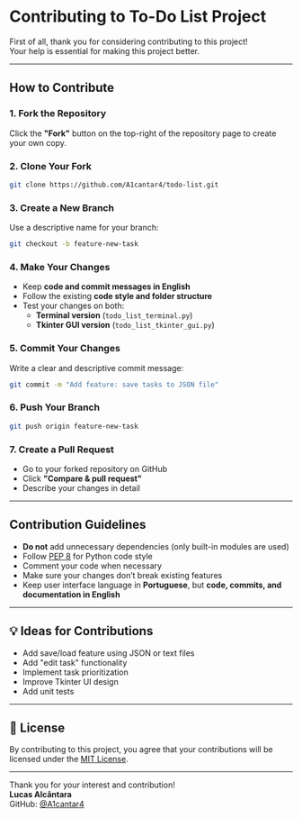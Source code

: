 # Contributing to To-Do List Project

First of all, thank you for considering contributing to this project!  
Your help is essential for making this project better.

---

## How to Contribute

### 1. Fork the Repository
Click the **"Fork"** button on the top-right of the repository page to create your own copy.

### 2. Clone Your Fork
```bash
git clone https://github.com/A1cantar4/todo-list.git
```

### 3. Create a New Branch
Use a descriptive name for your branch:
```bash
git checkout -b feature-new-task
```

### 4. Make Your Changes
- Keep **code and commit messages in English**  
- Follow the existing **code style and folder structure**  
- Test your changes on both:
  - **Terminal version** (`todo_list_terminal.py`)
  - **Tkinter GUI version** (`todo_list_tkinter_gui.py`)

### 5. Commit Your Changes
Write a clear and descriptive commit message:
```bash
git commit -m "Add feature: save tasks to JSON file"
```

### 6. Push Your Branch
```bash
git push origin feature-new-task
```

### 7. Create a Pull Request
- Go to your forked repository on GitHub
- Click **"Compare & pull request"**
- Describe your changes in detail

---

## Contribution Guidelines
- **Do not** add unnecessary dependencies (only built-in modules are used)
- Follow [PEP 8](https://peps.python.org/pep-0008/) for Python code style
- Comment your code when necessary
- Make sure your changes don’t break existing features
- Keep user interface language in **Portuguese**, but **code, commits, and documentation in English**

---

## 💡 Ideas for Contributions
- Add save/load feature using JSON or text files
- Add "edit task" functionality
- Implement task prioritization
- Improve Tkinter UI design
- Add unit tests

---

## 📄 License
By contributing to this project, you agree that your contributions will be licensed under the [MIT License](LICENSE).

---

Thank you for your interest and contribution!  
**Lucas Alcântara**  
GitHub: [@A1cantar4](https://github.com/A1cantar4)
